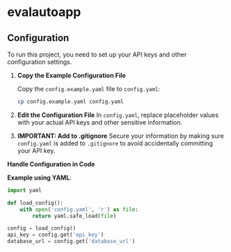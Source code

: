 # evalautoapp

## Configuration

To run this project, you need to set up your API keys and other configuration settings.

1. **Copy the Example Configuration File**

   Copy the `config.example.yaml` file to `config.yaml`:

   ```sh
   cp config.example.yaml config.yaml

2. **Edit the Configuration File**
   In `config.yaml`, replace placeholder values with your actual API keys and other sensitive information.

3. **IMPORTANT: Add to .gitignore**
   Secure your information by making sure `config.yaml` is added to `.gitignore` to avoid accidentally committing your API key.

**Handle Configuration in Code**

**Example using YAML**:

```python
import yaml

def load_config():
    with open('config.yaml', 'r') as file:
        return yaml.safe_load(file)

config = load_config()
api_key = config.get('api_key')
database_url = config.get('database_url')
